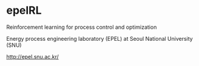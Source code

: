 # epelRL
Reinforcement learning for process control and optimization

Energy process engineering laboratory (EPEL) at Seoul National University (SNU)

http://epel.snu.ac.kr/